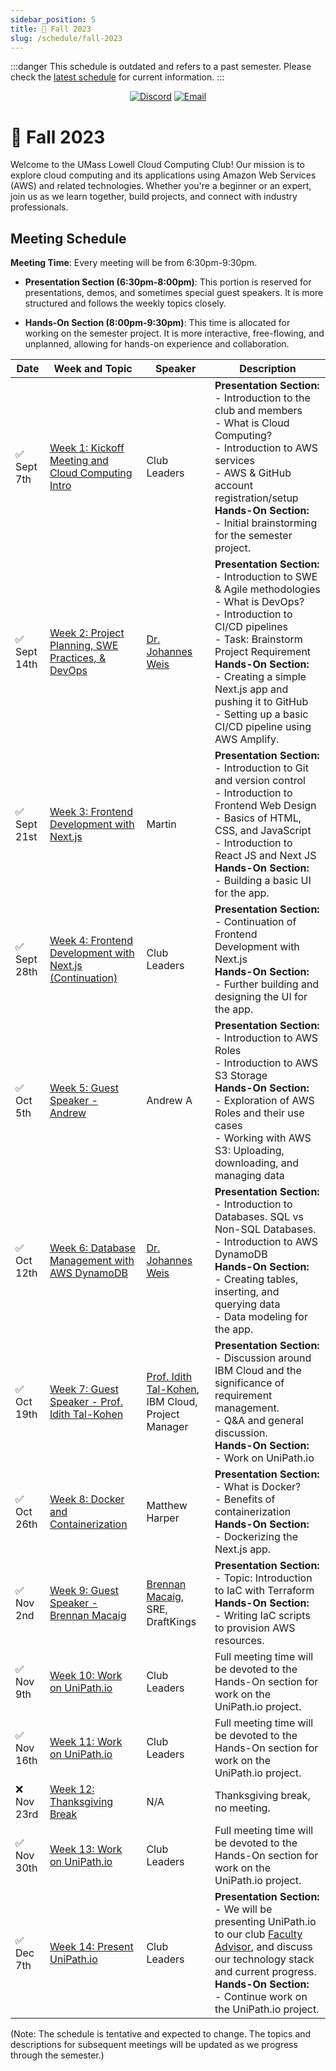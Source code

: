 ```yaml
---
sidebar_position: 5
title: 🍂 Fall 2023
slug: /schedule/fall-2023
---
```


:::danger
This schedule is outdated and refers to a past semester. Please check the [latest schedule](../current-schedule) for current information.
:::

<center>

[![Discord](https://img.shields.io/discord/890983857938116729?logo=discord&logoColor=white&style=for-the-badge)](https://discord.gg/WC2NdqYtDt)
[![Email](https://img.shields.io/badge/Email-cloudcomputingclub%40uml.edu-red.svg?logo=gmail&logoColor=white&style=for-the-badge)](mailto:cloudcomputingclub@uml.edu)

</center>

# 🍂 Fall 2023

Welcome to the UMass Lowell Cloud Computing Club! Our mission is to explore cloud computing and its applications using Amazon Web Services (AWS) and related technologies. Whether you're a beginner or an expert, join us as we learn together, build projects, and connect with industry professionals.

## Meeting Schedule

**Meeting Time**: Every meeting will be from 6:30pm-9:30pm. 

- **Presentation Section (6:30pm-8:00pm)**: This portion is reserved for presentations, demos, and sometimes special guest speakers. It is more structured and follows the weekly topics closely.
  
- **Hands-On Section (8:00pm-9:30pm)**: This time is allocated for working on the semester project. It is more interactive, free-flowing, and unplanned, allowing for hands-on experience and collaboration.

| Date       | Week and Topic                                                      | Speaker | Description                                 |
|------------|---------------------------------------------------------------------|---------|---------------------------------------------|
| ✅ Sept 7th   | [Week 1: Kickoff Meeting and Cloud Computing Intro](https://github.com/UMLCloudComputing)     | Club Leaders     | **Presentation Section:**<br/>- Introduction to the club and members<br/>- What is Cloud Computing?<br/>- Introduction to AWS services<br/>- AWS & GitHub account registration/setup<br/>**Hands-On Section:**<br/>- Initial brainstorming for the semester project. |
| ✅ Sept 14th  | [Week 2: Project Planning, SWE Practices, & DevOps](https://github.com/UMLCloudComputing)     | [Dr. Johannes Weis](https://www.uml.edu/sciences/computer-science/people/weis-johannes.aspx)     | **Presentation Section:**<br/>- Introduction to SWE & Agile methodologies<br/>- What is DevOps?<br/>- Introduction to CI/CD pipelines<br/>- Task: Brainstorm Project Requirement<br/>**Hands-On Section:**<br/>- Creating a simple Next.js app and pushing it to GitHub<br/>- Setting up a basic CI/CD pipeline using AWS Amplify. |
| ✅ Sept 21st  | [Week 3: Frontend Development with Next.js](https://github.com/UMLCloudComputing)             | Martin     | **Presentation Section:**<br/>- Introduction to Git and version control<br/>- Introduction to Frontend Web Design<br/>- Basics of HTML, CSS, and JavaScript<br/>- Introduction to React JS and Next JS<br/>**Hands-On Section:**<br/>- Building a basic UI for the app. |
| ✅ Sept 28th  | [Week 4: Frontend Development with Next.js (Continuation)](https://github.com/UMLCloudComputing) | Club Leaders     | **Presentation Section:**<br/>- Continuation of Frontend Development with Next.js<br/>**Hands-On Section:**<br/>- Further building and designing the UI for the app. |
| ✅ Oct 5th    | [Week 5: Guest Speaker - Andrew](https://github.com/UMLCloudComputing)                         | Andrew A | **Presentation Section:**<br/>- Introduction to AWS Roles<br/>- Introduction to AWS S3 Storage<br/>**Hands-On Section:**<br/>- Exploration of AWS Roles and their use cases<br/> - Working with AWS S3: Uploading, downloading, and managing data |
| ✅ Oct 12th   | [Week 6: Database Management with AWS DynamoDB](https://github.com/UMLCloudComputing)         | [Dr. Johannes Weis](https://www.uml.edu/sciences/computer-science/people/weis-johannes.aspx)     | **Presentation Section:**<br/>- Introduction to Databases. SQL vs Non-SQL Databases.<br/>- Introduction to AWS DynamoDB<br/>**Hands-On Section:**<br/>- Creating tables, inserting, and querying data<br/>- Data modeling for the app. |
| ✅ Oct 19th   | [Week 7: Guest Speaker - Prof. Idith Tal-Kohen](https://github.com/UMLCloudComputing)           | [Prof. Idith Tal-Kohen](https://www.linkedin.com/in/idith), IBM Cloud, Project Manager    | **Presentation Section:**<br/>- Discussion around IBM Cloud and the significance of requirement management.<br/>- Q&A and general discussion.<br/>**Hands-On Section:**<br/>- Work on UniPath.io |
| ✅ Oct 26th   | [Week 8: Docker and Containerization](https://github.com/UMLCloudComputing)                   | Matthew Harper     | **Presentation Section:**<br/>- What is Docker?<br/>- Benefits of containerization<br/>**Hands-On Section:**<br/>- Dockerizing the Next.js app. |
| ✅ Nov 2nd    | [Week 9: Guest Speaker - Brennan Macaig](https://github.com/UMLCloudComputing)                         | [Brennan Macaig](https://www.linkedin.com/in/brennan-macaig), SRE, DraftKings     | **Presentation Section:**<br/>- Topic: Introduction to IaC with Terraform<br/>**Hands-On Section:**<br/>- Writing IaC scripts to provision AWS resources. |
| ✅ Nov 9th    | [Week 10: Work on UniPath.io](https://github.com/UMLCloudComputing)        | Club Leaders     | Full meeting time will be devoted to the Hands-On section for work on the UniPath.io project. |
| ✅ Nov 16th   | [Week 11: Work on UniPath.io](https://github.com/UMLCloudComputing)            | Club Leaders     | Full meeting time will be devoted to the Hands-On section for work on the UniPath.io project. |
| ❌ Nov 23rd   | [Week 12: Thanksgiving Break](https://github.com/UMLCloudComputing)                            | N/A     | Thanksgiving break, no meeting. |
| ✅ Nov 30th   | [Week 13: Work on UniPath.io](https://github.com/UMLCloudComputing)                            | Club Leaders     | Full meeting time will be devoted to the Hands-On section for work on the UniPath.io project. |
| ✅ Dec 7th    | [Week 14: Present UniPath.io](https://github.com/UMLCloudComputing)             | Club Leaders     | **Presentation Section:**<br/>- We will be presenting UniPath.io to our club [Faculty Advisor](https://www.uml.edu/sciences/computer-science/people/weis-johannes.aspx), and discuss our technology stack and current progress.<br/>**Hands-On Section:**<br/>- Continue work on the UniPath.io project.


(Note: The schedule is tentative and expected to change. The topics and descriptions for subsequent meetings will be updated as we progress through the semester.)
